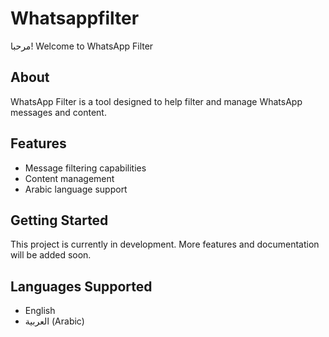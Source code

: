 # Whatsappfilter

مرحبا! Welcome to WhatsApp Filter

## About
WhatsApp Filter is a tool designed to help filter and manage WhatsApp messages and content.

## Features
- Message filtering capabilities
- Content management
- Arabic language support

## Getting Started
This project is currently in development. More features and documentation will be added soon.

## Languages Supported
- English
- العربية (Arabic)